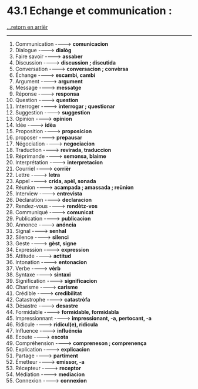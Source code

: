 # 43.1 Echange et communication : 

[...retorn en arrièr](../../../menu_fiches.md)

---

1. Communication  ----> **comunicacion**
2. Dialogue   ----> **dialòg**
3. Faire savoir ----> **assaber**
4. Discussion   ----> **discussion ; discutida**
5. Conversation   ----> **conversacion ; convèrsa**
6. Échange   ----> **escambi, cambi**
7. Argument   ----> **argument**
8. Message   ----> **messatge**
9.  Réponse   ----> **responsa**
10. Question   ----> **question**
12. Interroger ----> **interrogar ; questionar**
13. Suggestion ----> **suggestion**
14. Opinion   ----> **opinion**
15. Idée   ----> **idèa**
16. Proposition   ----> **proposicion**
17. proposer ----> **prepausar**
18. Négociation   ----> **negociacion**
19. Traduction   ----> **revirada, traduccion**
20. Réprimande ----> **semonsa, blaime**
21. Interprétation   ----> **interpretacion**
22. Courriel   ----> **corrièr**
23. Lettre   ----> **letra**
24. Appel   ----> **crida, apèl, sonada**
25. Réunion   ----> **acampada ; amassada ; reünion**
26. Interview   ----> **entrevista**
27. Déclaration   ----> **declaracion**
28. Rendez-vous ----> **rendètz-vos**
26. Communiqué   ----> **comunicat**
27. Publication   ----> **publicacion**
28. Annonce   ----> **anóncia**
29. Signal   ----> **senhal**
30. Silence   ----> **silenci**
31. Geste   ----> **gèst, signe**
32. Expression   ----> **expression**
33. Attitude   ----> **actitud**
34. Intonation   ----> **entonacion**
35. Verbe   ----> **vèrb**
36. Syntaxe   ----> **sintaxi**
37. Signification   ----> **significacion**
38. Charisme   ----> **carisme**
39. Crédible ----> **credibilitat**
40. Catastrophe ----> **catastròfa**
41. Désastre ----> **desastre**
42. Formidable ----> **formidable, formidabla**
43. Impressionnant ----> **impressionant, -a, pertocant, -a**
44. Ridicule ----> **ridicul(e), ridicula**
45. Influence   ----> **influéncia**
46. Ecoute   ----> **escota**
47. Compréhension   ----> **compreneson ; comprenença**
48. Explication   ----> **explicacion**
49. Partage   ----> **partiment**
50. Émetteur   ----> **emissor, -a**
51. Récepteur   ----> **receptor**
52. Médiation   ----> **mediacion**
53. Connexion  ----> **connexion**